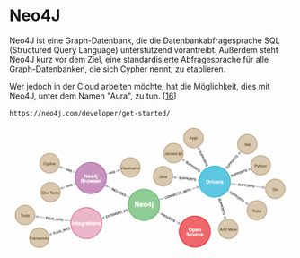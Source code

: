 # Neo4J

Neo4J ist eine Graph-Datenbank, die die Datenbankabfragesprache SQL (Structured Query Language) unterstützend vorantreibt. Außerdem steht Neo4J kurz vor dem Ziel, eine standardisierte Abfragesprache für alle Graph-Datenbanken, die sich Cypher nennt, zu etablieren.

Wer jedoch in der Cloud arbeiten möchte, hat die Möglichkeit, dies mit Neo4J, unter dem Namen "Aura", zu tun. [[16](https://www.bigdata-insider.de/graph-datenbanken-a-887332/)]

    https://neo4j.com/developer/get-started/

![Graph-Datenbank Neo4J](../images/Neo4J.png)
